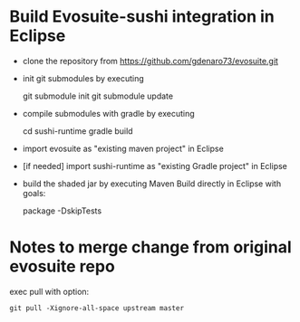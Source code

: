 
# Build Evosuite-sushi integration in Eclipse

- clone the repository from https://github.com/gdenaro73/evosuite.git

- init git submodules by executing

	git submodule init
	git submodule update

- compile submodules with gradle by executing

	cd sushi-runtime
	gradle build

- import evosuite as "existing maven project" in Eclipse	

- [if needed] import sushi-runtime as "existing Gradle project" in Eclipse
	
- build the shaded jar by executing Maven Build directly in Eclipse with goals: 

	package -DskipTests
	
# Notes to merge change from original evosuite repo

exec pull with option: 

	git pull -Xignore-all-space upstream master